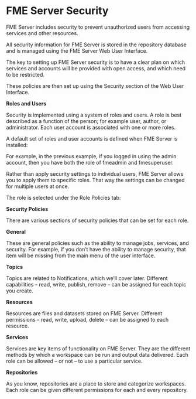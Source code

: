 # FME Server Security

FME Server includes security to prevent unauthorized users from accessing services and other resources.

All security information for FME Server is stored in the repository database and is managed using the FME Server Web User Interface.

The key to setting up FME Server security is to have a clear plan on which services and accounts will be provided with open access, and which need to be restricted.

These policies are then set up using the Security section of the Web User Interface.

**Roles and Users**

Security is implemented using a system of roles and users. A role is best described as a function of the person; for example user, author, or administrator. Each user account is associated with one or more roles.

A default set of roles and user accounts is defined when FME Server is installed:

For example, in the previous example, if you logged in using the admin account, then you have both the role of fmeadmin and fmesuperuser.

Rather than apply security settings to individual users, FME Server allows you to apply them to specific roles. That way the settings can be changed for multiple users at once.

The role is selected under the Role Policies tab:

**Security Policies**

There are various sections of security policies that can be set for each role.

**General**

These are general policies such as the ability to manage jobs, services, and security. For example, if you don’t have the ability to manage security, that item will be missing from the main menu of the user interface.

**Topics**

Topics are related to Notifications, which we’ll cover later. Different capabilities – read, write, publish, remove – can be assigned for each topic you create.

**Resources**

Resources are files and datasets stored on FME Server. Different permissions – read, write, upload, delete – can be assigned to each resource.

**Services**

Services are key items of functionality on FME Server. They are the different methods by which a workspace can be run and output data delivered. Each role can be allowed – or not – to use a particular service.

**Repositories**

As you know, repositories are a place to store and categorize workspaces. Each role can be given different permissions for each and every repository.